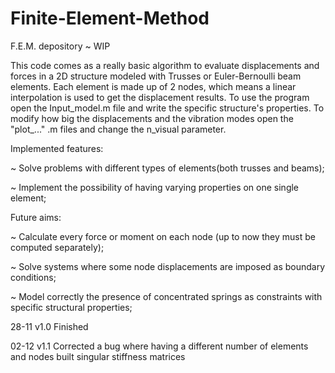 # Finite-Element-Method
F.E.M. depository ~ WIP

This code comes as a really basic algorithm to evaluate displacements and forces in a 2D structure 
modeled with Trusses or Euler-Bernoulli beam elements. Each element is made up of 2 nodes, which 
means a linear interpolation is used to get the displacement results. To use the program open the 
Input_model.m file and write the specific structure's properties. To modify how big the displacements
and the vibration modes open the "plot_..." .m files and change the n_visual parameter. 

Implemented features:

~ Solve problems with different types of elements(both trusses and beams);

~ Implement the possibility of having varying properties on one single element;

Future aims:

~ Calculate every force or moment on each node (up to now they must be computed separately);

~ Solve systems where some node displacements are imposed as boundary conditions;

~ Model correctly the presence of concentrated springs as constraints with specific structural properties;


28-11
v1.0 Finished 

02-12
v1.1 Corrected a bug where having a different number of elements and nodes built singular stiffness matrices

